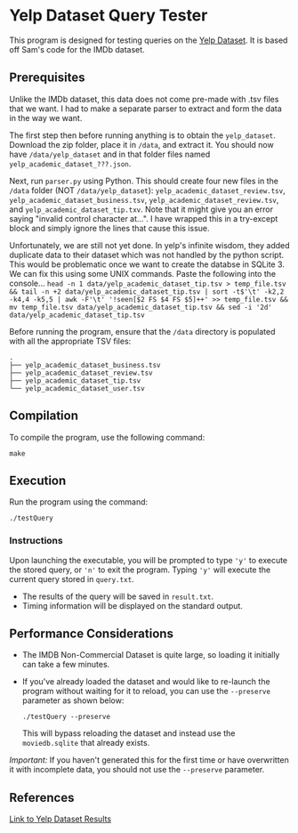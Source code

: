 # Yelp Dataset Query Tester

This program is designed for testing queries on the [Yelp Dataset](https://www.yelp.com/dataset). It is based off Sam's code for the IMDb dataset.

## Prerequisites

Unlike the IMDb dataset, this data does not come pre-made with .tsv files that we want. I had to make a separate parser to extract and form the data in the way we want.

The first step then before running anything is to obtain the `yelp_dataset`. Download the zip folder, place it in `/data`, and extract it. You should now have `/data/yelp_dataset` and in that folder files named `yelp_academic_dataset_???.json`.

Next, run `parser.py` using Python. This should create four new files in the `/data` folder (NOT `/data/yelp_dataset`): `yelp_academic_dataset_review.tsv`, `yelp_academic_dataset_business.tsv`, `yelp_academic_dataset_review.tsv`, and `yelp_academic_dataset_tip.txv`. 
Note that it might give you an error saying "invalid control character at...". I have wrapped this in a try-except block and simply ignore the lines that cause this issue.

Unfortunately, we are still not yet done. In yelp's infinite wisdom, they added duplicate data to their dataset which was not handled by the python script. This would be problematic once we want to create the databse in SQLite 3. We can fix this using some UNIX commands. Paste the following into the console...
`head -n 1 data/yelp_academic_dataset_tip.tsv > temp_file.tsv && tail -n +2 data/yelp_academic_dataset_tip.tsv | sort -t$'\t' -k2,2 -k4,4 -k5,5 | awk -F'\t' '!seen[$2 FS $4 FS $5]++' >> temp_file.tsv && mv temp_file.tsv data/yelp_academic_dataset_tip.tsv && sed -i '2d' data/yelp_academic_dataset_tip.tsv`

Before running the program, ensure that the `/data` directory is populated with all the appropriate TSV files:

```
.
├── yelp_academic_dataset_business.tsv
├── yelp_academic_dataset_review.tsv
├── yelp_academic_dataset_tip.tsv
└── yelp_academic_dataset_user.tsv
```

## Compilation

To compile the program, use the following command:

```
make
```

## Execution

Run the program using the command:

```
./testQuery
```

### Instructions

Upon launching the executable, you will be prompted to type `'y'` to execute the stored query, or `'n'` to exit the program. Typing `'y'` will execute the current query stored in `query.txt`. 

- The results of the query will be saved in `result.txt`.
- Timing information will be displayed on the standard output.

## Performance Considerations

- The IMDB Non-Commercial Dataset is quite large, so loading it initially can take a few minutes.
- If you've already loaded the dataset and would like to re-launch the program without waiting for it to reload, you can use the `--preserve` parameter as shown below:

  ```
  ./testQuery --preserve
  ```

  This will bypass reloading the dataset and instead use the `moviedb.sqlite` that already exists. 

*Important:* If you haven't generated this for the first time or have overwritten it with incomplete data, you should not use the `--preserve` parameter.

## References
[Link to Yelp Dataset Results](https://docs.google.com/spreadsheets/d/1fXLq7VIqE43dMvX8fz2nLgQpL1GGSYMEIPNeYAj6h3M/edit?usp=sharing)
